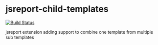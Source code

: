 # jsreport-child-templates
[![Build Status](https://travis-ci.org/jsreport/jsreport-child-templates.png?branch=master)](https://travis-ci.org/jsreport/jsreport-child-templates)

jsreport extension adding support to combine one template from multiple sub templates
